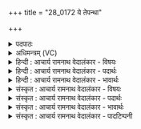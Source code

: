 +++
title = "28_0172 ये तेपन्था"

+++
<details><summary>पदपाठः</summary>

ये꣢। ते꣣। प꣡न्थाः꣢꣯। अ꣣धः꣢। दि꣣वः꣢। ये꣡भिः꣢꣯। व्य꣢श्वम्। वि। अ꣣श्वम्। ऐ꣡र꣢꣯यः। उ꣣त꣢। श्रो꣣षन्तु। नः। भु꣡वः꣢꣯। १७२।
</details>

<details><summary>अधिमन्त्रम् (VC)</summary>

- इन्द्रः
- वामदेवो गौतमः
- गायत्री
- षड्जः
- ऐन्द्रं काण्डम्
</details>

<details><summary>हिन्दी : आचार्य रामनाथ वेदालंकार - विषयः</summary>

अगले मन्त्र में यह विषय वर्णित है कि सब प्रजाएँ आकाशमार्गों को, पृथिव्यादिलोकों के भ्रमण की विद्या को और विमानादि की विद्या को भली-भाँति जानें।
</details>

<details><summary>हिन्दी : आचार्य रामनाथ वेदालंकार - पदार्थः</summary>

पदार्थान्वयभाषाः -  प्रथम—परमात्मा के पक्ष में। हे इन्द्र ! लोकलोकान्तरों के व्यवस्थापक परमेश्वर ! (ये) जो (ते) आपके रचे हुए (पन्थाः) मार्ग (दिवः) द्युलोक के (अधः) नीचे, अन्तरिक्ष में हैं (येभिः) जिनसे (व्यश्वम्) बिना घोड़ों के चलनेवाले पृथिवी, चन्द्र, मंगल, बुध आदि ग्रहोपग्रहसमूह को (ऐरयः) आप चलाते हो, उन मार्गों को (नः) हमारी (भुवः) भूलोकवासी प्रजाएँ भी (श्रोषन्तु) सुनें, और सुनकर जानें ॥ द्वितीय—राजा के पक्ष में। हे इन्द्र राजन् ! (ये) जो (ते) आपके निर्धारित (पन्थाः) आकाश-मार्ग (दिवः) द्युलोक से (अधः) नीचे अर्थात् भूमि, समुद्र और अन्तरिक्ष में हैं, (येभिः) जिन (व्यश्वम्) बिना घोड़ों से चलनेवाले भूयान, जलयान और विमानों को (ऐरयः) आप चलवाते हैं, उन भूमि-समुद्र-आकाश के मार्गों के विषय में (नः) हमारी (भुवः उत) जन्मधारी राष्ट्रवासी प्रजाएँ भी (श्रोषन्तु) वैज्ञानिकों के मुख से सुनें, और सुनकर भूयान, जलयान, विमान, कृत्रिम उपग्रह आदि के बनाने और चलाने की विद्या को भली-भाँति जानें ॥८॥ अन्तरिक्ष मार्गों का वर्णन अथर्ववेद के एक मन्त्र में इस प्रकार है—जो विद्वान् लोगों के यात्रा करने योग्य बहुत से मार्ग द्युलोक और पृथिवीलोक के मध्य में बने हुए हैं, वे मुझे सुलभ हों, जिससे मैं उनसे यात्रा करके विदेशों में दूध-घी बेचकर धन इकट्ठा करके लाऊँ’’, (अथ० ३।१५।२)। समुद्र और अन्तरिक्ष में चलनेवाले यानों का वर्णन भी वेद में बहुत स्थलों पर मिलता है, जैसे हे ब्रह्मचर्य द्वारा परिपुष्ट युवक ! जो तेरे लिए सोने जैसी उज्ज्वल नौकाएँ अर्थात् नौका जैसी आकृतिवाले जलपोत और विमान समुद्र में और अन्तरिक्ष में चलते हैं, उनके द्वारा यात्रा करके तू सूर्यपुत्री उषा के तुल्य ब्रह्मचारिणी कन्या को विवाह द्वारा प्राप्त करने के लिए जाता है’’ (ऋ० ६।५८।३)। बिना घोड़ों के चलनेवाले वेगवान् यान का वर्णन वेद में अन्यत्र भी है, यथा—एक तीन पहियोंवाला रथ है, जिसमें न घोड़े जुते हैं, न लगामें हैं, जो बड़ा प्रशंसनीय है और जो आकाश में किसी लोक की परिक्रमा करता है (ऋ० ४।३६।१) ॥
</details>

<details><summary>हिन्दी : आचार्य रामनाथ वेदालंकार - भावार्थः</summary>

भावार्थभाषाः -  परमेश्वर अन्तरिक्ष-मार्ग में सूर्य को और भूमण्डल-चन्द्रमा-मंगल-बुध-बृहस्पति-शुक्र-शनि आदि ग्रहोपग्रहों को जैसा चाहिए, वैसा उनकी धुरी पर या उनकी अपनी-अपनी कक्षाओं में संचालित करता है, और राष्ट्र का कुशल राजा भूयान, जलयान, विमान, कृत्रिम उपग्रह आदिकों को कुशल वैज्ञानिकों के द्वारा चलवाता है। तद्विषयक सारी विद्या राष्ट्रवासियों को पढ़नी-पढ़ानी और प्रयोग करनी चाहिए ॥८॥
</details>

<details><summary>संस्कृत : आचार्य रामनाथ वेदालंकार - विषयः</summary>

अथ सर्वाः प्रजा अन्तरिक्षमार्गान् पृथिव्यादिलोकभ्रमणविद्यां विमानादिविद्यां च सम्यग् जानन्त्वित्याह।
</details>

<details><summary>संस्कृत : आचार्य रामनाथ वेदालंकार - पदार्थः</summary>

पदार्थान्वयभाषाः -  प्रथमः—परमात्मपरः। हे इन्द्र लोकलोकान्तरव्यस्थापक परमेश्वर ! (ये ते) तव, त्वद्रचिताः (पन्थाः२) मार्गाः (दिवः) द्युलोकात् (अधः) अधस्तात्, अन्तरिक्षे सन्ति, (येभिः) यैः (व्यश्वम्३) विगताश्वं पृथिवीचन्द्रमंगलबुधादिकं ग्रहोपग्रहजातम् (ऐरयः) चालयसि। ईर क्षेपे, चुरादिः, लङ्। तान् पथः (नः) अस्माकम् (भुवः उत) भूलोकवासिन्यः प्रजा अपि (श्रोषन्तु) शृण्वन्तु, श्रुत्वा च विदाङ्कुर्वन्तु। श्रुधातोर्लोटि व्यत्ययेन शपि, सिब्बहुलं लेटि अ० ३।१।३४ इति बहुलवचनात् सिबागमः ॥ अथ द्वितीयः—राजपरः। हे इन्द्र राजन् ! (ये ते) तव, त्वन्निर्धारिताः (पन्थाः) आकाशमार्गाः (दिवः) द्युलोकात् (अधः) अधस्तात्, अन्तरिक्षे भुवि च सन्ति, (येभिः) यैः भूसमुद्राकाशमार्गैः (व्यश्वम्) विगताश्वं भूयानजलयानविमानकृत्रिमोपग्रहादिकम् (ऐरयः) प्रेरयसि, तान् भूमिसमुद्राकाशमार्गान् (नः) अस्माकम् (भुवः उत) भवन्तीति भुवः जन्मधारिण्यः राष्ट्रवासिन्यः प्रजाः अपि (श्रोषन्तु) वैज्ञानिकेभ्यः सकाशात् शृण्वन्तु, श्रुत्वा च भूयानजलयानविमानकृत्रिमोपग्रहादिनिर्माणचालनविद्यां सम्यग् विदन्तु ॥८॥ अन्तरिक्षमार्गाणां वर्णनमस्मिन्नाथर्वणे मन्त्रे द्रष्टव्यम्—ये पन्था॑नो ब॒हवो॑ देव॒याना॑ अन्त॒रा द्यावा॑पृथि॒वी सं॒चर॑न्ति। ते मा॑ जुषन्तां॒ पय॑सा घृ॒तेन॒ यथा॑ क्री॒त्वा धन॑मा॒हरा॑णि ॥ अथ० ३।१५।२। समुद्रयानानामन्तरिक्षयानानां चापि वर्णनं वेदे बहुशः प्राप्यते। यथा, “यास्ते॑ पू॒षन्नावो॑ अ॒न्तः स॑मु॒द्रे हि॑र॒ण्ययी॑र॒न्तरि॑क्षे॒ चर॑न्ति। ताभि॑र्यासि दू॒त्यां सूर्य्य॑स्य॒ कामे॑न कृतः॒ श्रव॑ इ॒च्छमा॑नः ॥” ऋ० ६।५८।३ इति। विगताश्वयानवर्णनं वेदेऽन्यत्रापि श्रुतम्। यथा, अ॒न॒श्वो जा॒तो अ॑नभी॒शुरु॒क्थ्यो॒३रथ॑स्त्रिच॒क्रः परि॑ वर्त॒ते रजः॑ ॥ ऋ० ४।३६।१ इति ॥ अत्र श्लेषालङ्कारः ॥८॥
</details>

<details><summary>संस्कृत : आचार्य रामनाथ वेदालंकार - भावार्थः</summary>

भावार्थभाषाः -  परमेश्वरोऽन्तरिक्षमार्गे सूर्यं भूमण्डल-चन्द्र-मंगल-बुध-गुरु-शुक्र-शन्यादींश्च ग्रहोपग्रहान् यथायथं स्वधुरि स्वकक्षासु वा संचालयति, राष्ट्रस्य कुशलो राजा च भूयानजलयानविमानकृत्रिमोपग्रहादींश्च कुशलैर्वैज्ञानिकैश्चालयति। तद्विषयिणी सर्वापि विद्या राष्ट्रवासिभिरध्येतव्या प्रयोक्तव्या च ॥८॥
</details>

<details><summary>संस्कृत : आचार्य रामनाथ वेदालंकार - पादटिप्पनी</summary>

टिप्पणी:   १. अथ० ७।५५।१। ये ते पन्थानोऽव दिवो येभिर्विश्वमैरयः। तेभिः सुम्नया धेहि नो वसो। इति पाठः। ऋषिः भृगुः, छन्दः विराट् परोष्णिक्। २. वेदेषु पथिन् शब्दस्य प्रथमाबहुवचने पन्थाः पन्थानः, द्वितीयैकवचने च पन्थाम्, पन्थानम् इति वैकल्पिकानि रूपाणि प्रायशः प्रयुक्तानि। ३. व्यश्वम् वेगिताश्वं शीघ्रमित्यर्थः ऐरयः पूर्वकालमपि आगतवानसि—इति वि०। यैः पथिभिः व्यश्वम् ऋजुकम् ऐरयः प्रापयः दिवम्—इति भ०। सायणस्तु विश्वम् इति पाठं मत्वा विश्वं सर्वं जगत् ऐरयः प्राप्तवानसि—इति व्याचष्टे।
</details>